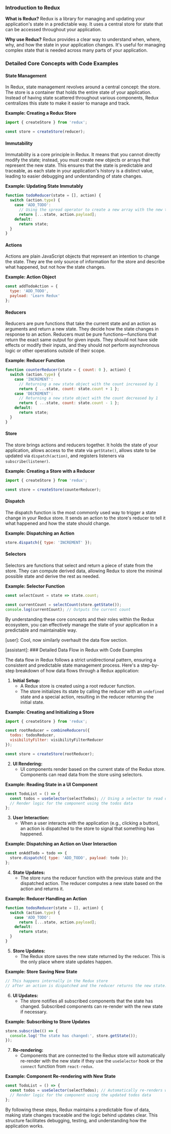 ### Introduction to Redux

**What is Redux?**
Redux is a library for managing and updating your application's state in a predictable way. It uses a central store for state that can be accessed throughout your application.

**Why use Redux?**
Redux provides a clear way to understand when, where, why, and how the state in your application changes. It's useful for managing complex state that is needed across many parts of your application.

### Detailed Core Concepts with Code Examples


#### State Management

In Redux, state management revolves around a central concept: the store. The store is a container that holds the entire state of your application. Instead of having state scattered throughout various components, Redux centralizes this state to make it easier to manage and track.

**Example: Creating a Redux Store**
```javascript
import { createStore } from 'redux';

const store = createStore(reducer);
```

#### Immutability

Immutability is a core principle in Redux. It means that you cannot directly modify the state; instead, you must create new objects or arrays that represent the new state. This ensures that the state is predictable and traceable, as each state in your application's history is a distinct value, leading to easier debugging and understanding of state changes.

**Example: Updating State Immutably**
```javascript
function todoReducer(state = [], action) {
  switch (action.type) {
    case 'ADD_TODO':
      // Using the spread operator to create a new array with the new todo item
      return [...state, action.payload];
    default:
      return state;
  }
}
```

#### Actions

Actions are plain JavaScript objects that represent an intention to change the state. They are the only source of information for the store and describe what happened, but not how the state changes.

**Example: Action Object**
```javascript
const addTodoAction = {
  type: 'ADD_TODO',
  payload: 'Learn Redux'
};
```

#### Reducers

Reducers are pure functions that take the current state and an action as arguments and return a new state. They decide how the state changes in response to an action. Reducers must be pure functions—functions that return the exact same output for given inputs. They should not have side effects or modify their inputs, and they should not perform asynchronous logic or other operations outside of their scope.

**Example: Reducer Function**
```javascript
function counterReducer(state = { count: 0 }, action) {
  switch (action.type) {
    case 'INCREMENT':
      // Returning a new state object with the count increased by 1
      return { ...state, count: state.count + 1 };
    case 'DECREMENT':
      // Returning a new state object with the count decreased by 1
      return { ...state, count: state.count - 1 };
    default:
      return state;
  }
}
```

#### Store

The store brings actions and reducers together. It holds the state of your application, allows access to the state via `getState()`, allows state to be updated via `dispatch(action)`, and registers listeners via `subscribe(listener)`.

**Example: Creating a Store with a Reducer**
```javascript
import { createStore } from 'redux';

const store = createStore(counterReducer);
```

#### Dispatch

The dispatch function is the most commonly used way to trigger a state change in your Redux store. It sends an action to the store's reducer to tell it what happened and how the state should change.

**Example: Dispatching an Action**
```javascript
store.dispatch({ type: 'INCREMENT' });
```

#### Selectors

Selectors are functions that select and return a piece of state from the store. They can compute derived data, allowing Redux to store the minimal possible state and derive the rest as needed.

**Example: Selector Function**
```javascript
const selectCount = state => state.count;

const currentCount = selectCount(store.getState());
console.log(currentCount); // Outputs the current count
```

By understanding these core concepts and their roles within the Redux ecosystem, you can effectively manage the state of your application in a predictable and maintainable way.

[user]: Cool, now similarly overhault the data flow section.

[assistant]: ### Detailed Data Flow in Redux with Code Examples

The data flow in Redux follows a strict unidirectional pattern, ensuring a consistent and predictable state management process. Here's a step-by-step breakdown of how data flows through a Redux application:

1. **Initial Setup:**
    - A Redux store is created using a root reducer function.
    - The store initializes its state by calling the reducer with an `undefined` state and a special action, resulting in the reducer returning the initial state.

**Example: Creating and Initializing a Store**
```javascript
import { createStore } from 'redux';

const rootReducer = combineReducers({
  todos: todosReducer,
  visibilityFilter: visibilityFilterReducer
});

const store = createStore(rootReducer);
```

2. **UI Rendering:**
    - UI components render based on the current state of the Redux store. Components can read data from the store using selectors.

**Example: Reading State in a UI Component**
```javascript
const TodoList = () => {
  const todos = useSelector(selectTodos); // Using a selector to read data
  // Render logic for the component using the todos data
};
```

3. **User Interaction:**
    - When a user interacts with the application (e.g., clicking a button), an action is dispatched to the store to signal that something has happened.

**Example: Dispatching an Action on User Interaction**
```javascript
const onAddTodo = todo => {
  store.dispatch({ type: 'ADD_TODO', payload: todo });
};
```

4. **State Updates:**
    - The store runs the reducer function with the previous state and the dispatched action. The reducer computes a new state based on the action and returns it.

**Example: Reducer Handling an Action**
```javascript
function todosReducer(state = [], action) {
  switch (action.type) {
    case 'ADD_TODO':
      return [...state, action.payload];
    default:
      return state;
  }
}
```

5. **Store Updates:**
    - The Redux store saves the new state returned by the reducer. This is the only place where state updates happen.

**Example: Store Saving New State**
```javascript
// This happens internally in the Redux store
// after an action is dispatched and the reducer returns the new state.
```

6. **UI Updates:**
    - The store notifies all subscribed components that the state has changed. Subscribed components can re-render with the new state if necessary.

**Example: Subscribing to Store Updates**
```javascript
store.subscribe(() => {
  console.log('The state has changed:', store.getState());
});
```

7. **Re-rendering:**
    - Components that are connected to the Redux store will automatically re-render with the new state if they use the `useSelector` hook or the `connect` function from `react-redux`.

**Example: Component Re-rendering with New State**
```javascript
const TodoList = () => {
  const todos = useSelector(selectTodos); // Automatically re-renders when state changes
  // Render logic for the component using the updated todos data
};
```

By following these steps, Redux maintains a predictable flow of data, making state changes traceable and the logic behind updates clear. This structure facilitates debugging, testing, and understanding how the application works.
